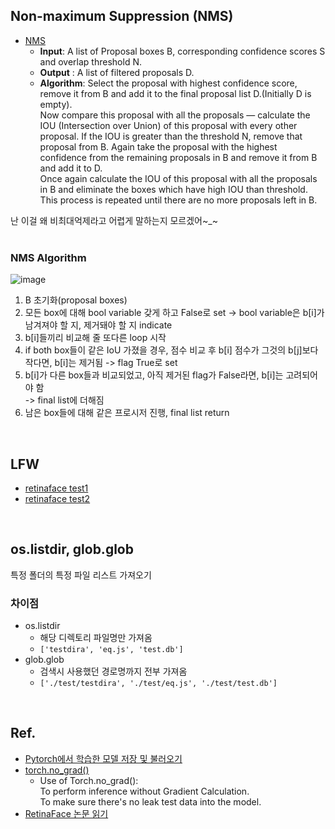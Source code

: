 ## Non-maximum Suppression (NMS)  
- [NMS](https://towardsdatascience.com/non-maximum-suppression-nms-93ce178e177c)  
  - **Input**: A list of Proposal boxes B, corresponding confidence scores S and overlap threshold N.  
  - **Output** : A list of filtered proposals D.  
  - **Algorithm**:
Select the proposal with highest confidence score, remove it from B and add it to the final proposal list D.(Initially D is empty).  
Now compare this proposal with all the proposals — calculate the IOU (Intersection over Union) of this proposal with every other proposal. If the IOU is greater than the threshold N, remove that proposal from B.
Again take the proposal with the highest confidence from the remaining proposals in B and remove it from B and add it to D.  
Once again calculate the IOU of this proposal with all the proposals in B and eliminate the boxes which have high IOU than threshold.  
This process is repeated until there are no more proposals left in B.  

난 이걸 왜 비최대억제라고 어렵게 말하는지 모르겠어~_~  
<br>

### NMS Algorithm
![image](https://user-images.githubusercontent.com/50016477/161475001-b69089ee-7b82-4fc2-8b3d-1da6ea31bdc0.png)  
1. B 초기화(proposal boxes)
2. 모든 box에 대해 bool variable 갖게 하고 False로 set
  -> bool variable은 b[i]가 남겨져야 할 지, 제거돼야 할 지 indicate
3. b[i]들끼리 비교해 줄 또다른 loop 시작
4. if both box들이 같은 IoU 가졌을 경우, 점수 비교 후 b[i] 점수가 그것의 b[j]보다 작다면, b[i]는 제거됨
  -> flag True로 set  
5. b[i]가 다른 box들과 비교되었고, 아직 제거된 flag가 False라면, b[i]는 고려되어야 함  
  -> final list에 더해짐  
6. 남은 box들에 대해 같은 프로시저 진행, final list return  
<br>

## LFW
- [retinaface test1](https://github.com/AlexandrWh/FaceID/blob/120cba62db56da696a1ef970fa8b0f4f1a81cd3e/retinaface/detector.py)  
- [retinaface test2](https://intrepidgeeks.com/tutorial/pytorch-retinaface-test)  

<br>

## os.listdir, glob.glob
특정 폴더의 특정 파일 리스트 가져오기  

### 차이점  
- os.listdir  
  - 해당 디렉토리 파일명만 가져옴  
  - ```['testdira', 'eq.js', 'test.db']```
- glob.glob  
  - 검색시 사용했던 경로명까지 전부 가져옴  
  - ```['./test/testdira', './test/eq.js', './test/test.db']```  
<br>

## Ref.
- [Pytorch에서 학습한 모델 저장 및 불러오기](https://justkode.kr/deep-learning/pytorch-save)  
- [torch.no_grad()](https://easy-going-programming.tistory.com/14)  
  - Use of Torch.no_grad():  
    To perform inference without Gradient Calculation.  
    To make sure there's no leak test data into the model.  
- [RetinaFace 논문 읽기](https://tistory-nari.tistory.com/63)  
